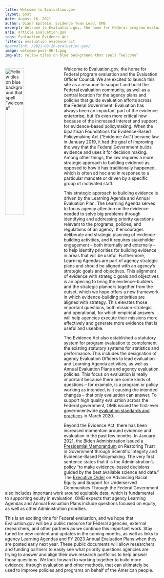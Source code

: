 ```yaml
---
title: Welcome to Evaluation.gov
layout: post
date: August 26, 2021
author: Diana Epstein, Evidence Team Lead, OMB
excerpt: Welcome to Evaluation.gov, the home for Federal program evaluation and the Evaluation Officer Council. We are excited to launch this site as a resource to support and build the Federal evaluation community,...
aria: Article Evaluation.gov
tags: Evaluation Evidence-Act
filters: evaluation evidence-act
#permalink: /2021-08-26-evaluation-gov/
image: welcome-post-DE-1.png
img-alt: Yellow tiles on blue background that spell “welcome”
---
```


<img src="{{site.baseurl}}/assets/images/blog/welcome-post-DE.jpg" alt="Yellow tiles on blue background that spell “welcome”" style="float:left; width:35%; height:35%; margin-right:1rem; margin-top:0.4rem">
Welcome to Evaluation.gov, the home for Federal program evaluation and the Evaluation Officer Council. We are excited to launch this site as a resource to support and build the Federal evaluation community, as well as a central location for the agency plans and policies that guide evaluation efforts across the Federal Government. Evaluation has always been an important part of the evidence enterprise, but it’s even more critical now because of the increased interest and support for evidence-based policymaking. When the bipartisan Foundations for Evidence-Based Policymaking Act (“Evidence Act”) became law in January 2019, it had the goal of improving the way that the Federal Government builds evidence and uses it for decision making. Among other things, the law requires a more strategic approach to building evidence as opposed to how it has traditionally happened, which is often ad hoc and in response to a particular mandate or driven by a specific group of motivated staff.

This strategic approach to building evidence is driven by the Learning Agenda and Annual Evaluation Plan. The Learning Agenda serves to focus agency attention on the evidence needed to solve big problems through identifying and addressing priority questions relevant to the programs, policies, and regulations of an agency. It encourages deliberate and strategic planning of evidence-building activities, and it requires stakeholder engagement – both internally and externally – to help identify priorities for building evidence in areas that will be useful. Furthermore, Learning Agendas are part of agency strategic plans and should be aligned with an agency’s strategic goals and objectives. This alignment of evidence with strategic goals and objectives is an opening to bring the evidence-builders and the strategic planners together from the outset, which we hope offers a new framework in which evidence-building priorities are aligned with strategy. This elevates those important questions, both mission-strategic and operational, for which empirical answers will help agencies execute their missions more effectively and generate more evidence that is useful and useable. 

The Evidence Act also established a statutory system for program evaluation to complement the existing statutory systems for statistics and performance. This includes the designation of agency Evaluation Officers to lead evaluation and Learning Agenda activities, as well as Annual Evaluation Plans and agency evaluation policies. This focus on evaluation is really important because there are some kinds of questions – for example, is a program or policy working as intended, is it causing the intended changes – that only evaluation can answer. To support high quality evaluation across the Federal government, OMB issued the first-ever governmentwide <a href="{{ site.baseurl }}/assets/resources/M-20-12.pdf" target="_blank" title="(opens new Window)">evaluation standards and practices</a> in March 2020.

Beyond the Evidence Act, there has been increased momentum around evidence and evaluation in the past few months. In January 2021, the Biden Administration issued a <a href="https://www.whitehouse.gov/briefing-room/presidential-actions/2021/01/27/memorandum-on-restoring-trust-in-government-through-scientific-integrity-and-evidence-based-policymaking/" target="_blank" title="(opens new Window)">Presidential Memorandum</a> on Restoring Trust in Government through Scientific Integrity and Evidence-Based Policymaking. The very first sentence states that it is the Administration’s policy “to make evidence-based decisions guided by the best available science and data.” The <a href="https://www.whitehouse.gov/briefing-room/presidential-actions/2021/01/20/executive-order-advancing-racial-equity-and-support-for-underserved-communities-through-the-federal-government/" target="_blank" title="(opens new Window)">Executive Order</a> on Advancing Racial Equity and Support for Underserved Communities Through the Federal Government also includes important work around equitable data, which is fundamental to supporting equity in evaluation. OMB expects that agency Learning Agendas and Annual Evaluation Plans include questions focused on equity, as well as other Administration priorities. 

This is an exciting time for Federal evaluation, and we hope that Evaluation.gov will be a public resource for Federal agencies, external researchers, and other partners as we continue this important work. Stay tuned for new content and updates in the coming months, as well as links to agency Learning Agendas and FY 2023 Annual Evaluation Plans when they are posted early next year. These public documents will allow researchers and funding partners to easily see what priority questions agencies are trying to answer and align their own research portfolios to help answer those questions. We look forward to working together to build more evidence, through evaluation and other methods, that can ultimately be used to improve policies and programs on behalf of the American people.

